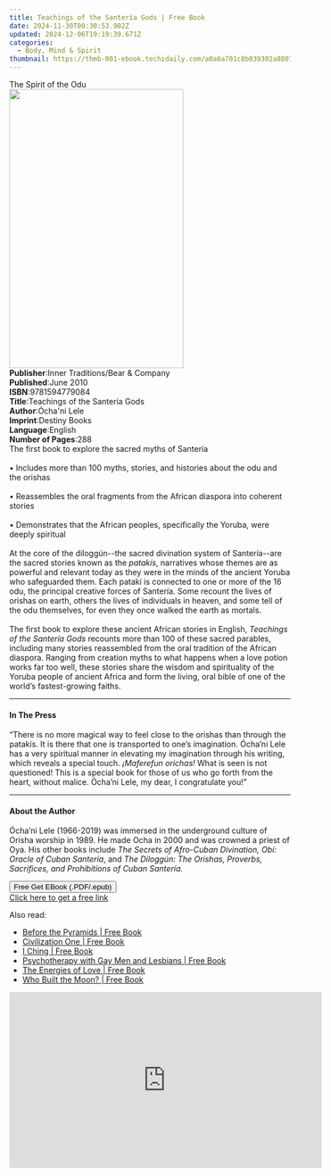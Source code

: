 ```yaml
---
title: Teachings of the Santería Gods | Free Book
date: 2024-11-30T00:30:53.902Z
updated: 2024-12-06T19:19:39.671Z
categories:
  - Body, Mind & Spirit
thumbnail: https://thmb-001-ebook.techidaily.com/a0a6a701c8b039302a8807e02bd6b9aa174079f3c389abd5750c832fa3f7328d.jpg
---
```

<main id="book-container">
  <div class="flex flex-col">
    <div class="book-brief flex-1 py-6 px-4 sm:p-6 md:py-10 md:px-8">
      <!-- brief-->
      <div class="book-brief-main">The Spirit of the Odu</div>
    </div>
    <div
      class="book-meta-info flex-1 grid gap-4 col-start-1 col-end-3 row-start-1 sm:mb-6 sm:grid-cols-4 lg:gap-6 lg:col-start-2 lg:row-end-6 lg:row-span-6 lg:mb-0"
    >
      <div
        class="book-meta-info-left place-content-center mt-4 p-4 text-sm leading-6 col-start-2 col-span-2 dark:text-slate-400"
      >
        <img
          class="w-full h-500 object-cover rounded-lg sm:h-255 sm:col-span-2 lg:col-span-full"
          src="https://img-001-ebook.techidaily.com/8a97f2329516159de0cfd7762a77474ded7ea3087ce9073c0ad4a1f875f627c2.jpg"
          alt=""
          width="312"
          height="500"
        />
      </div>
      <div
        class="book-meta-info-right mt-2 col-start-1 row-start-2 col-span-3 self-center"
      >
        <!-- meta data  -->
        <div class="flex flex-col px-4 md:px-8">
          <div class="flex-1">
            <strong>Publisher</strong>:<span class="px-2"
              >Inner Traditions/Bear &amp; Company</span
            >
          </div>
          <div class="flex-1">
            <strong>Published</strong>:<span class="px-2">June 2010</span>
          </div>
          <div class="flex-1">
            <strong>ISBN</strong>:<span class="px-2">9781594779084</span>
          </div>
          <div class="flex-1">
            <strong>Title</strong>:<span class="px-2"
              >Teachings of the Santería Gods</span
            >
          </div>
          <div class="flex-1">
            <strong>Author</strong>:<span class="px-2">Ócha&#39;ni Lele</span>
          </div>
          <div class="flex-1">
            <strong>Imprint</strong>:<span class="px-2">Destiny Books</span>
          </div>
          <div class="flex-1">
            <strong>Language</strong>:<span class="px-2">English</span>
          </div>
          <div class="flex-1">
            <strong>Number of Pages</strong>:<span class="px-2">288</span>
          </div>
        </div>
      </div>
    </div>
    <div class="book-description flex-1 py-6 px-4 sm:p-6 md:py-10 md:px-8">
      <div class="book-description-main">
        <div accordion-content="" id="description">
          The first book to explore the sacred myths of Santería <br />
          <br />• Includes more than 100 myths, stories, and histories about the
          odu and the orishas <br />
          <br />• Reassembles the oral fragments from the African diaspora into
          coherent stories <br />
          <br />• Demonstrates that the African peoples, specifically the
          Yoruba, were deeply spiritual <br />
          <br />At the core of the diloggún--the sacred divination system of
          Santería--are the sacred stories known as the <i>patakís</i>,
          narratives whose themes are as powerful and relevant today as they
          were in the minds of the ancient Yoruba who safeguarded them. Each
          patakí is connected to one or more of the 16 odu, the principal
          creative forces of Santería. Some recount the lives of orishas on
          earth, others the lives of individuals in heaven, and some tell of the
          odu themselves, for even they once walked the earth as mortals. <br />
          <br />The first book to explore these ancient African stories in
          English, <i>Teachings of the Santería Gods</i> recounts more than 100
          of these sacred parables, including many stories reassembled from the
          oral tradition of the African diaspora. Ranging from creation myths to
          what happens when a love potion works far too well, these stories
          share the wisdom and spirituality of the Yoruba people of ancient
          Africa and form the living, oral bible of one of the world’s
          fastest-growing faiths.
        </div>
        <div class="accordion-fader"></div>
      </div>
    </div>
    <div class="book-excerpts flex-1 py-6 px-4 sm:p-6 md:py-10 md:px-8">
      <!-- excerpts-->
      <div class="book-excerpts-main">
        <hr />
        <h4 class="placeholder placeholder-heading">
          <span>In The Press</span>
        </h4>
        <p>
          “There is no more magical way to feel close to the orishas than
          through the patakís. It is there that one is transported to one’s
          imagination. Ócha’ni Lele has a very spiritual manner in elevating my
          imagination through his writing, which reveals a special touch.
          <i>¡Maferefun orichas! </i>What is seen is not questioned! This is a
          special book for those of us who go forth from the heart, without
          malice. Ócha’ni Lele, my dear, I congratulate you!”
        </p>
      </div>
    </div>
    <div class="book-about-author flex-1 py-6 px-4 sm:p-6 md:py-10 md:px-8">
      <!-- about author-->
      <div class="book-main-author-main">
        <hr />
        <h4 class="placeholder placeholder-heading">
          <span>About the Author</span>
        </h4>
        <p>
          Ócha’ni Lele (1966-2019) was immersed in the underground culture of
          Orisha worship in 1989. He made Ocha in 2000 and was crowned a priest
          of Oya. His other books include
          <i
            >The Secrets of Afro-Cuban Divination, Obí: Oracle of Cuban
            Santería</i
          >, and
          <i
            >The Diloggún: The Orishas, Proverbs, Sacrifices, and Prohibitions
            of Cuban Santería.</i
          >
        </p>
      </div>
    </div>
    <div class="book-free-get flex-1 py-6 px-4 sm:p-6 md:py-10 md:px-8">
      <button
        id="btn-free-get"
        class="bg-blue-500 hover:bg-blue-700 text-white font-bold py-2 px-4 rounded"
      >
        Free Get EBook (.PDF/.epub)
      </button>
      <div id="countdown-display" class="px-2 text-lg mt-2"></div>
      <a
        id="free-link"
        class="hidden bg-blue-500 hover:bg-blue-700 text-white font-bold py-2 px-4 rounded"
        href="https://www.ebooks.com/en-us/book/95782739/teachings-of-the-santer-a-gods/cha-ni-lele/"
        target="_blank"
        >Click here to get a free link</a
      >
    </div>
    <script>
      let countdownTime = 0;
      let countdownInterval = null;
      document
        .getElementById('btn-free-get')
        .addEventListener('click', startCountdown);
      function startCountdown() {
        countdownTime = new Date().getTime() + 60000 * 3;
        countdownInterval = setInterval(updateCountdown, 1000);
        document.getElementById('btn-free-get').disabled = true;
        document
          .getElementById('btn-free-get')
          .classList.add('bg-gray-500', 'cursor-not-allowed');
      }
      function updateCountdown() {
        let currentTime = new Date().getTime();
        let timeLeft = countdownTime - currentTime;
        let secondsLeft = Math.floor(timeLeft / 1000);
        document.getElementById('countdown-display').innerHTML =
          `Remaining time: ${secondsLeft} seconds.`;
        if (secondsLeft <= 0) {
          clearInterval(countdownInterval);
          document.getElementById('btn-free-get').classList.add('hidden');
          document.getElementById('free-link').classList.remove('hidden');
          document.getElementById('countdown-display').innerHTML = '';
        }
      }
    </script>
  </div>
</main>

<ins class="adsbygoogle"
      style="display:block"
      data-ad-client="ca-pub-7571918770474297"
      data-ad-slot="8358498916"
      data-ad-format="auto"
      data-full-width-responsive="true"></ins>
    

<span class="atpl-alsoreadstyle">Also read:</span>
<div><ul>
<li><a href="https://novels-ebooks.techidaily.com/1638137-9781780282251-before-the-pyramids/"><u>Before the Pyramids | Free Book</u></a></li>
<li><a href="https://novels-ebooks.techidaily.com/1638138-9781780282275-civilization-one/"><u>Civilization One | Free Book</u></a></li>
<li><a href="https://novels-ebooks.techidaily.com/1640621-9780698153837-i-ching/"><u>I Ching | Free Book</u></a></li>
<li><a href="https://novels-ebooks.techidaily.com/1639365-9781317712763-psychotherapy-with-gay-men-and-lesbians/"><u>Psychotherapy with Gay Men and Lesbians | Free Book</u></a></li>
<li><a href="https://novels-ebooks.techidaily.com/1640694-9780698176218-the-energies-of-love/"><u>The Energies of Love | Free Book</u></a></li>
<li><a href="https://novels-ebooks.techidaily.com/1638139-9781780282299-who-built-the-moon/"><u>Who Built the Moon? | Free Book</u></a></li>
</ul></div>

<!-- affiliate ads begin -->
<iframe width="560" height="315" src="https://www.youtube.com/embed/o-sRtqHdEYY?si=NMTMQVxJsUaoguqh" title="YouTube video player" frameborder="0" allow="accelerometer; autoplay; clipboard-write; encrypted-media; gyroscope; picture-in-picture; web-share" referrerpolicy="strict-origin-when-cross-origin" allowfullscreen></iframe>
<!-- affiliate ads end -->

